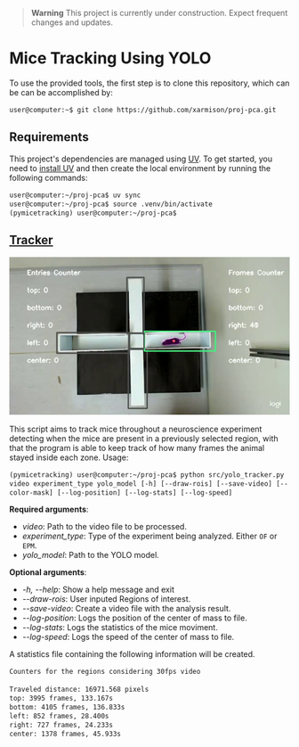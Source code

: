> **Warning**
> This project is currently under construction. Expect frequent changes and updates.

# Mice Tracking Using YOLO

To use the provided tools, the first step is to clone this repository, which can be can be accomplished by:

```console
user@computer:~$ git clone https://github.com/xarmison/proj-pca.git
```

## Requirements

This project's dependencies are managed using [UV](https://docs.astral.sh/uv/). To get started, you need to [install UV](https://docs.astral.sh/uv/) and then create the local environment by running the following commands:

```console
user@computer:~/proj-pca$ uv sync 
user@computer:~/proj-pca$ source .venv/bin/activate
(pymicetracking) user@computer:~/proj-pca$
```

## [Tracker](./src/yolo_tracker.py)

![tracker_img](./readme_imgs/tracker_epm.png)

This script aims to track mice throughout a neuroscience experiment detecting when the mice are present in a previously selected region, with that the program is able to keep track of how many frames the animal stayed inside each zone. Usage:

```console
(pymicetracking) user@computer:~/proj-pca$ python src/yolo_tracker.py video experiment_type yolo_model [-h] [--draw-rois] [--save-video] [--color-mask] [--log-position] [--log-stats] [--log-speed]
```

**Required arguments**:

* *video*: Path to the video file to be processed.
* *experiment_type*: Type of the experiment being analyzed. Either `OF` or `EPM`.
* *yolo_model*: Path to the YOLO model.

**Optional arguments**:

* *-h, --help*: Show a help message and exit
* *--draw-rois*: User inputed Regions of interest.
* *--save-video*: Create a video file with the analysis result.
* *--log-position*: Logs the position of the center of mass to file.
* *--log-stats*: Logs the statistics of the mice moviment.
* *--log-speed*: Logs the speed of the center of mass to file.

A statistics file containing the following information will be created.

```text
Counters for the regions considering 30fps video

Traveled distance: 16971.568 pixels
top: 3995 frames, 133.167s
bottom: 4105 frames, 136.833s
left: 852 frames, 28.400s
right: 727 frames, 24.233s
center: 1378 frames, 45.933s
```